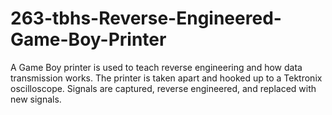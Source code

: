 # 263-tbhs-Reverse-Engineered-Game-Boy-Printer
A Game Boy printer is used to teach reverse engineering and how data transmission works. The printer is taken apart and hooked up to a Tektronix oscilloscope. Signals are captured, reverse engineered, and replaced with new signals.

